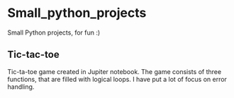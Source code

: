 # Small_python_projects
Small Python projects, for fun :) 

## Tic-tac-toe 
Tic-ta-toe game created in Jupiter notebook. The game consists of three functions, that are filled with logical loops. I have put a lot of focus on error handling.  
